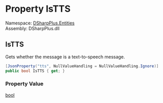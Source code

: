 # Property IsTTS

Namespace: [DSharpPlus.Entities](DSharpPlus.Entities.md)  
Assembly: DSharpPlus.dll

## <a id="DSharpPlus_Entities_DiscordMessage_IsTTS"></a>IsTTS

Gets whether the message is a text-to-speech message.

```csharp
[JsonProperty("tts", NullValueHandling = NullValueHandling.Ignore)]
public bool IsTTS { get; }
```

### Property Value

[bool](https://learn.microsoft.com/dotnet/api/system.boolean)

